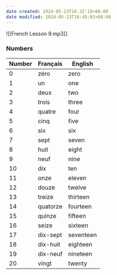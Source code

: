 ```yaml
---
date created: 2024-05-23T16:32:18+08:00
date modified: 2024-05-23T16:45:03+08:00
---
```

![[French Lesson 9.mp3]]

### Numbers

| Number | Français | English   |
| ------ | -------- | --------- |
| 0      | zéro     | zero      |
| 1      | un       | one       |
| 2      | deux     | two       |
| 3      | trois    | three     |
| 4      | quatre   | four      |
| 5      | cinq     | five      |
| 6      | six      | six       |
| 7      | sept     | seven     |
| 8      | huit     | eight     |
| 9      | neuf     | nine      |
| 10     | dix      | ten       |
| 11     | onze     | eleven    |
| 12     | douze    | twelve    |
| 13     | treize   | thirteen  |
| 14     | quatorze | fourteen  |
| 15     | quinze   | fifteen   |
| 16     | seize    | sixteen   |
| 17     | dix-sept | seventeen |
| 18     | dix-huit | eighteen  |
| 19     | dix-neuf | nineteen  |
| 20     | vingt    | twenty    |